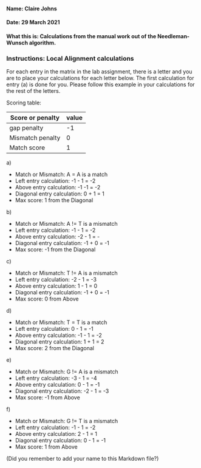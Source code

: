 #### Name: Claire Johns
#### Date: 29 March 2021
#### What this is: Calculations from the manual work out of the Needleman-Wunsch algorithm.

### Instructions: Local Alignment calculations
For each entry in the matrix in the lab assignment, there is a letter and you are to place your calculations for each letter below. The first calculation for entry (a) is done for you. Please follow this example in your calculations for the rest of the letters.

Scoring table:


|Score or penalty| value |
|----------------|-------|
|gap penalty      |-1     |
|Mismatch penalty | 0     |
|Match score     | 1     |


a)
- Match or Mismatch: A = A is a match
- Left entry calculation: -1 - 1 = -2
- Above entry calculation: -1 -1 = -2
- Diagonal entry calculation: 0 + 1 = 1
- Max score: 1 from the Diagonal


b)
- Match or Mismatch:               A != T is a mismatch
- Left entry calculation:          -1 - 1 = -2
- Above entry calculation:         -2 - 1 = -
- Diagonal entry calculation:      -1 + 0 = -1
- Max score: -1 from the Diagonal


c)
- Match or Mismatch:               T != A is a mismatch
- Left entry calculation:          -2 - 1 = -3
- Above entry calculation:         1 - 1 = 0
- Diagonal entry calculation:      -1 + 0 = -1
- Max score: 0 from Above


d)
- Match or Mismatch:               T = T is a match
- Left entry calculation:          0 - 1 = -1
- Above entry calculation:         -1 - 1 = -2
- Diagonal entry calculation:      1 + 1 = 2
- Max score: 2 from the Diagonal   


e)
- Match or Mismatch:               G != A is a mismatch
- Left entry calculation:          -3 - 1 = -4
- Above entry calculation:         0 - 1 = -1
- Diagonal entry calculation:      -2 - 1 = -3
- Max score: -1 from Above


f)
- Match or Mismatch:               G != T is a mismatch
- Left entry calculation:          -1 - 1 = -2
- Above entry calculation:         2 - 1 = 1
- Diagonal entry calculation:      0 - 1 = -1
- Max score: 1 from Above



(Did you remember to add your name to this Markdown file?)
